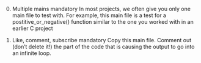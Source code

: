 0. Multiple mains
mandatory
In most projects, we often give you only one main file to test with. For example, this main file is a test for a postitive_or_negative() function similar to the one you worked with in an earlier C project


1. Like, comment, subscribe
mandatory
Copy this main file. Comment out (don’t delete it!) the part of the code that is causing the output to go into an infinite loop.

